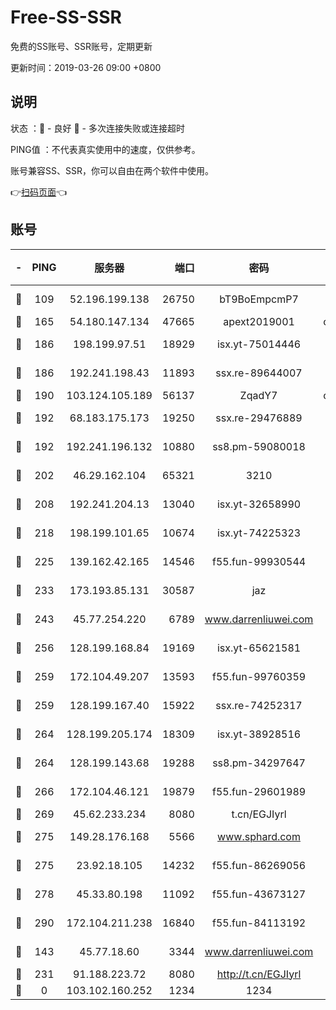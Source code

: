 # Free-SS-SSR

免费的SS账号、SSR账号，定期更新

更新时间：2019-03-26 09:00 +0800

## 说明

状态     ：🙂 - 良好 🙁 - 多次连接失败或连接超时

PING值   ：不代表真实使用中的速度，仅供参考。

账号兼容SS、SSR，你可以自由在两个软件中使用。

👉[扫码页面](https://liesauer.github.io/Free-SS-SSR/)👈

## 账号

|-|PING|服务器|端口|密码|加密方式|区域|
|:----:|:----:|:-----:|-----:|:----:|:----:|:----:|
|🙂|109|52.196.199.138|26750|bT9BoEmpcmP7|aes-256-cfb|JP|
|🙂|165|54.180.147.134|47665|apext2019001|chacha20|KR|
|🙂|186|198.199.97.51|18929|isx.yt-75014446|aes-256-cfb|US|
|🙂|186|192.241.198.43|11893|ssx.re-89644007|aes-256-cfb|US|
|🙂|190|103.124.105.189|56137|ZqadY7|chacha20|CN|
|🙂|192|68.183.175.173|19250|ssx.re-29476889|aes-256-cfb|US|
|🙂|192|192.241.196.132|10880|ss8.pm-59080018|aes-256-cfb|US|
|🙂|202|46.29.162.104|65321|3210|aes-256-ctr|RU|
|🙂|208|192.241.204.13|13040|isx.yt-32658990|aes-256-cfb|US|
|🙂|218|198.199.101.65|10674|isx.yt-74225323|aes-256-cfb|US|
|🙂|225|139.162.42.165|14546|f55.fun-99930544|aes-256-cfb|SG|
|🙂|233|173.193.85.131|30587|jaz|aes-256-cfb|US|
|🙂|243|45.77.254.220|6789|www.darrenliuwei.com|aes-256-cfb|SG|
|🙂|256|128.199.168.84|19169|isx.yt-65621581|aes-256-cfb|SG|
|🙂|259|172.104.49.207|13593|f55.fun-99760359|aes-256-cfb|SG|
|🙂|259|128.199.167.40|15922|ssx.re-74252317|aes-256-cfb|SG|
|🙂|264|128.199.205.174|18309|isx.yt-38928516|aes-256-cfb|SG|
|🙂|264|128.199.143.68|19288|ss8.pm-34297647|aes-256-cfb|SG|
|🙂|266|172.104.46.121|19879|f55.fun-29601989|aes-256-cfb|SG|
|🙂|269|45.62.233.234|8080|t.cn/EGJIyrl|rc4-md5|CA|
|🙂|275|149.28.176.168|5566|www.sphard.com|aes-256-cfb|AU|
|🙂|275|23.92.18.105|14232|f55.fun-86269056|aes-256-cfb|US|
|🙂|278|45.33.80.198|11092|f55.fun-43673127|aes-256-cfb|US|
|🙂|290|172.104.211.238|16840|f55.fun-84113192|aes-256-cfb|US|
|🙂|143|45.77.18.60|3344|www.darrenliuwei.com|aes-256-cfb|JP|
|🙂|231|91.188.223.72|8080|http://t.cn/EGJIyrl|rc4-md5|RU|
|🙁|0|103.102.160.252|1234|1234|rc4-md5|JP|
